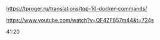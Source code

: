 https://tproger.ru/translations/top-10-docker-commands/

https://www.youtube.com/watch?v=QF4ZF857m44&t=724s

41:20